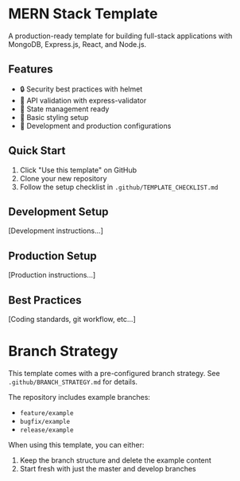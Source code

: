 # MERN Stack Template

A production-ready template for building full-stack applications with MongoDB, Express.js, React, and Node.js.

## Features
- 🔒 Security best practices with helmet
- 📝 API validation with express-validator
- 🔄 State management ready
- 🎨 Basic styling setup
- 🚀 Development and production configurations

## Quick Start
1. Click "Use this template" on GitHub
2. Clone your new repository
3. Follow the setup checklist in `.github/TEMPLATE_CHECKLIST.md`

## Development Setup
[Development instructions...]

## Production Setup
[Production instructions...]

## Best Practices
[Coding standards, git workflow, etc...]

# Branch Strategy
This template comes with a pre-configured branch strategy. See `.github/BRANCH_STRATEGY.md` for details.

The repository includes example branches:
- `feature/example`
- `bugfix/example`
- `release/example`

When using this template, you can either:
1. Keep the branch structure and delete the example content
2. Start fresh with just the master and develop branches
